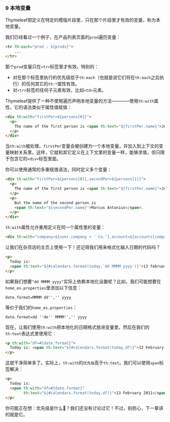 ### 9 本地变量

Thymeleaf把定义在特定的模版片段里，只在那个片段里才有效的变量，称为本地变量。

我们已经看过一个例子，在产品列表页面的`prod`遍历变量：
```html
<tr th:each="prod : ${prods}">
    ...
</tr>
```
那个`prod`变量只在`<tr>`标签里才有效。特别的：

- 对在那个标签里执行的优先级低于`th:each`（也就是说它们将在`th:each`之后执行）的任何其它的`th:*`属性有效。
- 对`<tr>`标签的任何子元素有效，比如`<td>`元素。

Thymeleaf提供了一种不使用遍历声明本地变量的方法————使用`th:with`属性，它的语法类似于属性值赋值：
```html
<div th:with="firstPer=${persons[0]}">
  <p>
    The name of the first person is <span th:text="${firstPer.name}">Julius Caesar</span>.
  </p>
</div>
```
当`th:with`被处理，`firstPer`变量会被创建为一个本地变量，并加入到上下文的变量映射关系里。这样，它就和其它定义在上下文里的变量一样，能够求值，但只限于包含它的`<div>`标签里面。

你可以使用通常的多重赋值语法，同时定义多个变量：
```html
<div th:with="firstPer=${persons[0]},secondPer=${persons[1]}">
  <p>
    The name of the first person is <span th:text="${firstPer.name}">Julius Caesar</span>.
  </p>
  <p>
    But the name of the second person is 
    <span th:text="${secondPer.name}">Marcus Antonius</span>.
  </p>
</div>
```
`th:with`属性允许重用定义在同一个属性里的变量：
```html
<div th:with="company=${user.company + ' Co.'},account=${accounts[company]}">...</div>
```
让我们在杂货店的主页上使用一下！还记得我们用来格式化输入日期的代码吗？
```html
<p>
  Today is: 
  <span th:text="${#calendars.format(today,'dd MMMM yyyy')}">13 february 2011</span>
</p>
```
如果我们想要`"dd MMMM yyyy"`实际上依赖本地化设置呢？比如，我们可能想要在`home_en.properties`里添加以下信息：
```properties
date.format=MMMM dd'','' yyyy
```
等价于我们的`home_es.properties`：
```properties
date.format=dd ''de'' MMMM'','' yyyy
```
现在，让我们使用`th:with`把本地化的日期格式放进变量里，然后在我们的`th:text`表达式里使用它：
```html
<p th:with="df=#{date.format}">
  Today is: <span th:text="${#calendars.format(today,df)}">13 February 2011</span>
</p>
```
这就干净简单多了。实际上，`th:with`的`优先级`高于`th:text`。我们可以使用`span`标签解决：
```html
<p>
  Today is: 
  <span th:with="df=#{date.format}" 
        th:text="${#calendars.format(today,df)}">13 February 2011</span>
</p>
```
你可能正在想：优先级是什么🤔？我们还没有讨论过它！不过，别担心，下一章讲的就是它。
